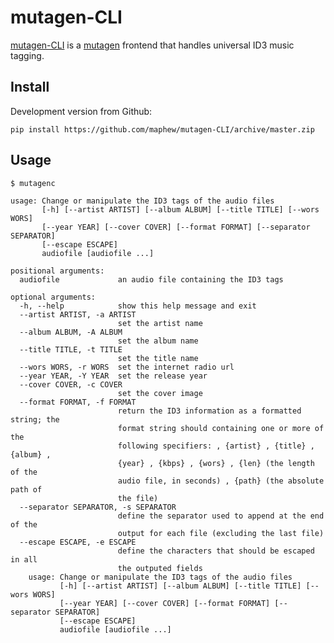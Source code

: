 # mutagen-CLI

[mutagen-CLI](http://mutagen.lynnard.tk) is a [mutagen][mutagen] frontend that handles universal ID3 music tagging.

## Install

Development version from Github:

    pip install https://github.com/maphew/mutagen-CLI/archive/master.zip 


## Usage

    $ mutagenc

    usage: Change or manipulate the ID3 tags of the audio files
           [-h] [--artist ARTIST] [--album ALBUM] [--title TITLE] [--wors WORS]
           [--year YEAR] [--cover COVER] [--format FORMAT] [--separator SEPARATOR]
           [--escape ESCAPE]
           audiofile [audiofile ...]

    positional arguments:
      audiofile             an audio file containing the ID3 tags

    optional arguments:
      -h, --help            show this help message and exit
      --artist ARTIST, -a ARTIST
                            set the artist name
      --album ALBUM, -A ALBUM
                            set the album name
      --title TITLE, -t TITLE
                            set the title name
      --wors WORS, -r WORS  set the internet radio url
      --year YEAR, -Y YEAR  set the release year
      --cover COVER, -c COVER
                            set the cover image
      --format FORMAT, -f FORMAT
                            return the ID3 information as a formatted string; the
                            format string should containing one or more of the
                            following specifiers: , {artist} , {title} , {album} ,
                            {year} , {kbps} , {wors} , {len} (the length of the
                            audio file, in seconds) , {path} (the absolute path of
                            the file)
      --separator SEPARATOR, -s SEPARATOR
                            define the separator used to append at the end of the
                            output for each file (excluding the last file)
      --escape ESCAPE, -e ESCAPE
                            define the characters that should be escaped in all
                            the outputed fields
        usage: Change or manipulate the ID3 tags of the audio files
               [-h] [--artist ARTIST] [--album ALBUM] [--title TITLE] [--wors WORS]
               [--year YEAR] [--cover COVER] [--format FORMAT] [--separator SEPARATOR]
               [--escape ESCAPE]
               audiofile [audiofile ...]

[mutagen]: https://www.github.com/nex3/mutagen
